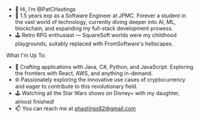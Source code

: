 - 👋 Hi, I’m @PatCHastings
- 🌱 1.5 years exp as a Software Engineer at JPMC. Forever a student in the vast world of technology, currently diving deeper into AI, ML, blockchain, and expanding my full-stack development prowess.
- 🕹️ Retro RPG enthusiast — SquareSoft worlds were my childhood playgrounds, suitably replaced with FromSoftware's hellscapes.
  
What I'm Up To:

- 🔭 Crafting applications with Java, C#, Python, and JavaScript. Exploring the frontiers with React, AWS, and anything in-demand.  
- 🌐 Passionately exploring the innovative use cases of cryptocurrency and eager to contribute to this revolutionary field.
- 🕹️ Watching all the Star Wars shows on Disney+ with my daughter, almost finished!
- 📫 You can reach me at phastings82@gmail.com

<!---
PatCHastings/PatCHastings is a ✨ special ✨ repository because its `README.md` (this file) appears on your GitHub profile.
You can click the Preview link to take a look at your changes.
--->
